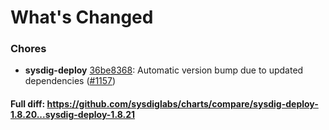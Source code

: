 # What's Changed

### Chores
- **sysdig-deploy** [36be8368](https://github.com/sysdiglabs/charts/commit/36be83683b3a2078317badb67db6c7d8ee60cbb9): Automatic version bump due to updated dependencies ([#1157](https://github.com/sysdiglabs/charts/issues/1157))

#### Full diff: https://github.com/sysdiglabs/charts/compare/sysdig-deploy-1.8.20...sysdig-deploy-1.8.21
